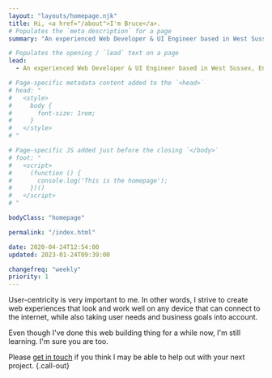 ```yaml
---
layout: "layouts/homepage.njk"
title: Hi, <a href="/about">I'm Bruce</a>.
# Populates the `meta description` for a page
summary: "An experienced Web Developer & UI Engineer based in West Sussex, England, helping small businesses, companies, and organisations bring their website projects to life."

# Populates the opening / `lead` text on a page
lead:
  - An experienced Web Developer & UI Engineer based in West Sussex, England, helping small businesses, companies, and organisations bring their website projects to life.

# Page-specific metadata content added to the `<head>`
# head: "
#   <style>
#     body {
#       font-size: 1rem;
#     }
#   </style>
# "

# Page-specific JS added just before the closing `</body>`
# foot: "
#   <script>
#     (function () {
#       console.log('This is the homepage');
#     })()
#   </script>
# "

bodyClass: "homepage"

permalink: "/index.html"

date: 2020-04-24T12:54:00
updated: 2023-01-24T09:39:00

changefreq: "weekly"
priority: 1
---
```


User-centricity is very important to me. In other words, I strive to create web experiences that look and work well on any device that can connect to the internet, while also taking user needs and business goals into account.

Even though I've done this web building thing for a while now, I'm still learning. I'm sure you are too.

Please [get in touch](/contact) if you think I may be able to help out with your next project. {.call-out}
